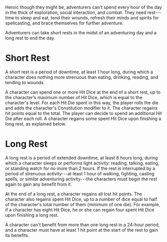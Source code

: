 Heroic though they might be, adventurers can't spend every hour of the
day in the thick of exploration, social interaction, and combat. They
need rest---time to sleep and eat, tend their wounds, refresh their
minds and spirits for spellcasting, and brace themselves for further
adventure.

Adventurers can take short rests in the midst of an adventuring day and
a long rest to end the day.

Short Rest
==========

A short rest is a period of downtime, at least 1 hour long, during which
a character does nothing more strenuous than eating, drinking, reading,
and tending to wounds.

A character can spend one or more Hit Dice at the end of a short rest,
up to the character's maximum number of Hit Dice, which is equal to the
character's level. For each Hit Die spent in this way, the player rolls
the die and adds the character's Constitution modifier to it. The
character regains hit points equal to the total. The player can decide
to spend an additional Hit Die after each roll. A character regains some
spent Hit Dice upon finishing a long rest, as explained below.

Long Rest
=========

A long rest is a period of extended downtime, at least 8 hours long,
during which a character sleeps or performs light activity: reading,
talking, eating, or standing watch for no more than 2 hours. If the rest
is interrupted by a period of strenuous activity---at least 1 hour of
walking, fighting, casting spells, or similar adventuring activity---the
characters must begin the rest again to gain any benefit from it.

At the end of a long rest, a character regains all lost hit points. The
character also regains spent Hit Dice, up to a number of dice equal to
half of the character's total number of them (minimum of one die). For
example, if a character has eight Hit Dice, he or she can regain four
spent Hit Dice upon finishing a long rest.

A character can't benefit from more than one long rest in a 24-hour
period, and a character must have at least 1 hit point at the start of
the rest to gain its benefits.

